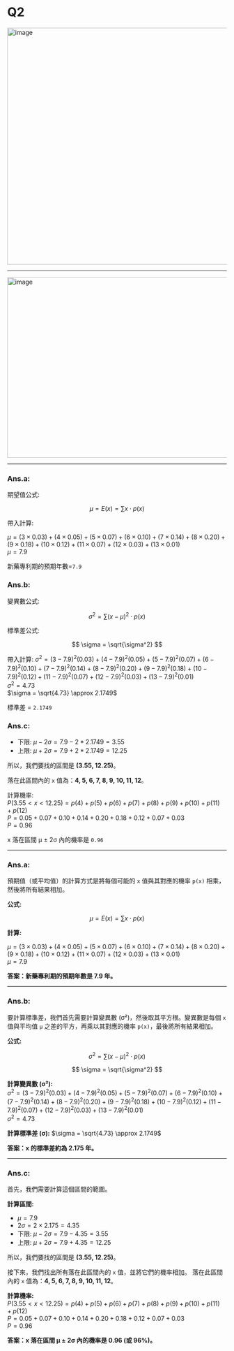 #  Q2
<img width="668" height="542" alt="image" src="https://github.com/user-attachments/assets/a66bb037-6a15-4c48-aebd-2d07accce432" />  

---  

<img width="641" height="413" alt="image" src="https://github.com/user-attachments/assets/466388b6-2b07-40a5-9b8d-91d18240478d" />  

---  
### Ans.a:  
期望值公式:
  
$$ \mu = E(x) = \sum x \cdot p(x) $$  
  
帶入計算: 
  
$\mu = (3 \times 0.03) + (4 \times 0.05) + (5 \times 0.07) + (6 \times 0.10) + (7 \times 0.14) + (8 \times 0.20) + (9 \times 0.18) + (10 \times 0.12) + (11 \times 0.07) + (12 \times 0.03) + (13 \times 0.01)$  
$\mu = 7.9$  

新藥專利期的預期年數=`7.9` 

### Ans.b:  

變異數公式: 

$$ \sigma^2 = \sum (x - \mu)^2 \cdot p(x) $$  

標準差公式: 

$$ \sigma = \sqrt{\sigma^2} $$  

帶入計算: 
$\sigma^2 = (3-7.9)^2(0.03) + (4-7.9)^2(0.05) + (5-7.9)^2(0.07) + (6-7.9)^2(0.10) + (7-7.9)^2(0.14) + (8-7.9)^2(0.20) + (9-7.9)^2(0.18) + (10-7.9)^2(0.12) + (11-7.9)^2(0.07) + (12-7.9)^2(0.03) + (13-7.9)^2(0.01)$  
$\sigma^2 = 4.73$  
$\sigma = \sqrt{4.73} \approx 2.1749$  

標準差 = `2.1749`

### Ans.c:  

*   下限: $\mu - 2\sigma = 7.9 - 2*2.1749 = 3.55$  
*   上限: $\mu + 2\sigma = 7.9 + 2*2.1749 = 12.25$  

所以，我們要找的區間是 **(3.55, 12.25)**。

落在此區間內的 `x` 值為：**4, 5, 6, 7, 8, 9, 10, 11, 12**。

計算機率:  
$P(3.55 < x < 12.25) = p(4) + p(5) + p(6) + p(7) + p(8) + p(9) + p(10) + p(11) + p(12)$  
$P = 0.05 + 0.07 + 0.10 + 0.14 + 0.20 + 0.18 + 0.12 + 0.07 + 0.03$  
$P = 0.96$  

x 落在區間 μ ± 2σ 內的機率是 `0.96`  


---  

### Ans.a:  

預期值（或平均值）的計算方式是將每個可能的 `x` 值與其對應的機率 `p(x)` 相乘，然後將所有結果相加。

**公式:**  
  
$$ \mu = E(x) = \sum x \cdot p(x) $$  
  
**計算:**  
  
$\mu = (3 \times 0.03) + (4 \times 0.05) + (5 \times 0.07) + (6 \times 0.10) + (7 \times 0.14) + (8 \times 0.20) + (9 \times 0.18) + (10 \times 0.12) + (11 \times 0.07) + (12 \times 0.03) + (13 \times 0.01)$  
$\mu = 7.9$  


**答案：新藥專利期的預期年數是 7.9 年。**

---

### Ans.b:  

要計算標準差，我們首先需要計算變異數 (σ²)，然後取其平方根。變異數是每個 `x` 值與平均值 `μ` 之差的平方，再乘以其對應的機率 `p(x)`，最後將所有結果相加。

**公式:**  

$$ \sigma^2 = \sum (x - \mu)^2 \cdot p(x) $$  

$$ \sigma = \sqrt{\sigma^2} $$  

**計算變異數 (σ²):**  
$\sigma^2 = (3-7.9)^2(0.03) + (4-7.9)^2(0.05) + (5-7.9)^2(0.07) + (6-7.9)^2(0.10) + (7-7.9)^2(0.14) + (8-7.9)^2(0.20) + (9-7.9)^2(0.18) + (10-7.9)^2(0.12) + (11-7.9)^2(0.07) + (12-7.9)^2(0.03) + (13-7.9)^2(0.01)$  
$\sigma^2 = 4.73$  

**計算標準差 (σ):**
$\sigma = \sqrt{4.73} \approx 2.1749$  

**答案：x 的標準差約為 2.175 年。**  

---

### Ans.c:  

首先，我們需要計算這個區間的範圍。

**計算區間:**
*   $\mu = 7.9$  
*   $2\sigma = 2 \times 2.175 = 4.35$  
*   下限: $\mu - 2\sigma = 7.9 - 4.35 = 3.55$  
*   上限: $\mu + 2\sigma = 7.9 + 4.35 = 12.25$  

所以，我們要找的區間是 **(3.55, 12.25)**。

接下來，我們找出所有落在此區間內的 `x` 值，並將它們的機率相加。
落在此區間內的 `x` 值為：**4, 5, 6, 7, 8, 9, 10, 11, 12**。

**計算機率:**  
$P(3.55 < x < 12.25) = p(4) + p(5) + p(6) + p(7) + p(8) + p(9) + p(10) + p(11) + p(12)$  
$P = 0.05 + 0.07 + 0.10 + 0.14 + 0.20 + 0.18 + 0.12 + 0.07 + 0.03$  
$P = 0.96$  

**答案：x 落在區間 μ ± 2σ 內的機率是 0.96 (或 96%)。**
